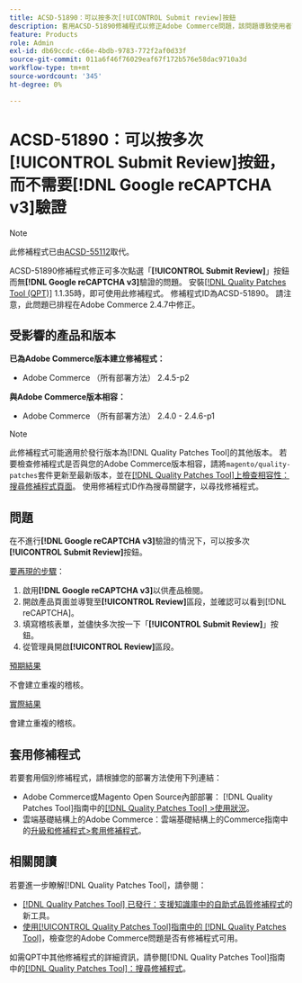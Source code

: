 ```yaml
---
title: ACSD-51890：可以按多次[!UICONTROL Submit review]按鈕
description: 套用ACSD-51890修補程式以修正Adobe Commerce問題，該問題導致使用者可在不進行 [!DNL Google reCAPTCHA v3] 驗證的情況下多次點選[!UICONTROL Submit Review]按鈕。
feature: Products
role: Admin
exl-id: db69ccdc-c66e-4bdb-9783-772f2af0d33f
source-git-commit: 011a6f46f76029eaf67f172b576e58dac9710a3d
workflow-type: tm+mt
source-wordcount: '345'
ht-degree: 0%

---
```


# ACSD-51890：可以按多次&#x200B;**[!UICONTROL Submit Review]**&#x200B;按鈕，而不需要&#x200B;**[!DNL Google reCAPTCHA v3]**&#x200B;驗證

>[!NOTE]
>
>此修補程式已由[ACSD-55112](/help/tools/quality-patches-tool/patches-available-in-qpt/v1-1-42/acsd-55112-submit-review-button-can-be-clicked-multiple-times.md)取代。

ACSD-51890修補程式修正可多次點選「**[!UICONTROL Submit Review]**」按鈕而無&#x200B;**[!DNL Google reCAPTCHA v3]**&#x200B;驗證的問題。 安裝[[!DNL Quality Patches Tool (QPT)]](https://experienceleague.adobe.com/en/docs/commerce-operations/tools/quality-patches-tool/quality-patches-tool-to-self-serve-quality-patches) 1.1.35時，即可使用此修補程式。 修補程式ID為ACSD-51890。 請注意，此問題已排程在Adobe Commerce 2.4.7中修正。

## 受影響的產品和版本

**已為Adobe Commerce版本建立修補程式：**

* Adobe Commerce （所有部署方法） 2.4.5-p2

**與Adobe Commerce版本相容：**

* Adobe Commerce （所有部署方法） 2.4.0 - 2.4.6-p1

>[!NOTE]
>
>此修補程式可能適用於發行版本為[!DNL Quality Patches Tool]的其他版本。 若要檢查修補程式是否與您的Adobe Commerce版本相容，請將`magento/quality-patches`套件更新至最新版本，並在[[!DNL Quality Patches Tool]上檢查相容性：搜尋修補程式頁面](https://experienceleague.adobe.com/tools/commerce-quality-patches/index.html)。 使用修補程式ID作為搜尋關鍵字，以尋找修補程式。

## 問題

在不進行&#x200B;**[!DNL Google reCAPTCHA v3]**&#x200B;驗證的情況下，可以按多次&#x200B;**[!UICONTROL Submit Review]**&#x200B;按鈕。

<u>要再現的步驟</u>：

1. 啟用&#x200B;**[!DNL Google reCAPTCHA v3]**&#x200B;以供產品檢閱。
1. 開啟產品頁面並導覽至&#x200B;**[!UICONTROL Review]**&#x200B;區段，並確認可以看到[!DNL reCAPTCHA]。
1. 填寫稽核表單，並儘快多次按一下「**[!UICONTROL Submit Review]**」按鈕。
1. 從管理員開啟&#x200B;**[!UICONTROL Review]**&#x200B;區段。

<u>預期結果</u>

不會建立重複的稽核。

<u>實際結果</u>

會建立重複的稽核。

## 套用修補程式

若要套用個別修補程式，請根據您的部署方法使用下列連結：

* Adobe Commerce或Magento Open Source內部部署： [!DNL Quality Patches Tool]指南中的[[!DNL Quality Patches Tool] >使用狀況](/help/tools/quality-patches-tool/usage.md)。
* 雲端基礎結構上的Adobe Commerce：雲端基礎結構上的Commerce指南中的[升級和修補程式>套用修補程式](https://experienceleague.adobe.com/docs/commerce-cloud-service/user-guide/develop/upgrade/apply-patches.html)。

## 相關閱讀

若要進一步瞭解[!DNL Quality Patches Tool]，請參閱：

* [[!DNL Quality Patches Tool] 已發行：支援知識庫中的自助式品質修補程式](https://experienceleague.adobe.com/en/docs/commerce-operations/tools/quality-patches-tool/quality-patches-tool-to-self-serve-quality-patches)的新工具。
* [使用[!UICONTROL Quality Patches Tool]指南中的 [!DNL Quality Patches Tool]](/help/tools/quality-patches-tool/patches-available-in-qpt/check-patch-for-magento-issue-with-magento-quality-patches.md)，檢查您的Adobe Commerce問題是否有修補程式可用。


如需QPT中其他修補程式的詳細資訊，請參閱[!DNL Quality Patches Tool]指南中的[[!DNL Quality Patches Tool]：搜尋修補程式](<https://experienceleague.adobe.com/tools/commerce-quality-patches/index.html>)。
